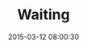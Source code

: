 ---
layout: post
title:  "Waiting"
number: "71"
date:   2015-03-12 08:00:30
large-image: "https://farm9.staticflickr.com/8701/16603553379_99aee59dd7_k.jpg"
---